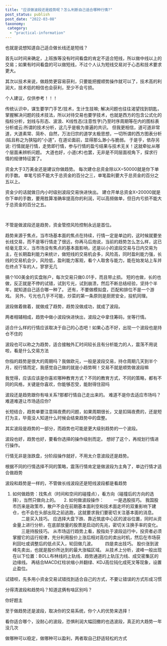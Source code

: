 ```yaml
---
title: "应该做波段还是趋势呢？怎么判断自己适合哪种行情?"
post_status: publish
post_date: "2022-03-08"
taxonomy:
 category: 
  - "practical-information"
---
```


也就是说想知道自己适合做长线还是短线？

首先以时间来确定，上班族等没有时间看盘的肯定不适合短线，所以做中线以上的交易；如果有时间看盘的可以做短线，不过个人认为短线交易对于心态和技术要求更大。

其次以技术来说，做趋势更容易获利，只要能把握顺势操作就可以了，技术高的利润大，技术低的相信也会获利，至少不会亏损。

个人建议，仅供参考！！！

传统认识中，谋生要学门手艺/技术，生计生技嘛; 解决问题也往往渴望找到钥匙，掌握解决问题的技术技法，所以对待交易也要学技术，也就是西方的包含公式化的指标分析，划线与形态、波浪、K线性态(注意性字)乃至时序周期等在内的图标表分析或云:所谓的技术分析，这几乎是极为普遍的共识。 但我更相信，道可道非常道，大道素常、简朴、自然，万法归宗的道学太极思想，一切所谓的西方图表分析(姑且称之为狭隘的“小道”，在道论面前，显得那么渺小与脆弱。 于是乎，依存另说: 行情就是行情，走势即行情，参与行情的盈亏结果与技术无关！这就牵扯从哪个层面耒辨析问题。 大道也好，小道(术)也罢，无非是不同层面视角下，探求行情的规律特征罢了。

资金大于3万美金还是建议你做趋势。 每次建仓总资金除以X÷50000就是你下单的手数。 单笔亏损不能大于总资金的百分之三，单笔盈利要大于总资金的百分之五以上。

资金少的话就做日内小时级别波段交易快进快出。 建仓开单总资金X÷20000就是你下单的手数，要用胜算准确率提高你的利润，可以高频做单，但日内亏损不能大于总资金的百分之五。

 

不管是做波段还是趋势，资金管控风险控制永远是首位。

趋势来源于焦点，当市场基本面的焦点在持续，行情一定是单边的，这时候就要坐长线交易，而不是等行情走了很远，你再马后炮说，当前的趋势怎么怎么样，这已经毫无意义，当市场没有焦点的基本面影响，还是以小的波段交易与日内交易为主，在长期盈利能力来统计，做短线的交易机会多，风险高，同时盈利能力强，长线的交易机会少，风险低，盈利能力客观，看个人取舍与能力，能在始发站上车并在终点下车的人，寥寥无几

搞个100美金的实盘账户，每次交易只做0.01手，而且带止损。 短的也做，长的也做，反正就是不停的试错，试到亏光，试到崩溃，然后不断总结经验，坚持个半年，就知道自己适合哪一种了。 还有，不要做模拟盘，匹配和排位不是一个游戏。 另外，亏光也几乎不可能，炒菜的第一条原则是厨房安全，投机同理。

波段做着做着，就做成了趋势，趋势没做成功，就成了波段。

两者相辅相成，趋势中做小波段快进快出，波段之中拿住筹码，坐等行情。

适合什么样的行情应该取决于自己的心态吧！如果心态不好，出现一个波段也是持仓不住的

波段也可以称之为趋势，适合接触外汇时间较长且有分析能力的人，震荡不用说啦，看是什么交易方法

你指的趋势是很大的周期吗？我做欧元，一般是波段交易，持仓周期几天到半个月，视行情而定，我感觉自己做的就是小趋势啊！交易不就是顺势做波段嘛

我觉得，应该应该是你喜欢哪种教育方式？不同的教育方式，不同的策略，都有不同的风格，关键是你喜欢，你能够忍受，能耐得住寂吗

波段还是趋势跟你有啥关系?那都行情自己走出来的。 难道不是你去适应市场吗？难道难道让市场适应你?

长短结合，趋势单要注意隔夜费的问题，如果周期很长，又是扣隔夜费的，还是短打为主，毕竟没人知道什么时候会结束趋势中的盘整。

其实波段是趋势的一部分，而趋势也可能是更大级别趋势的一个波段。

波段也好，趋势也好，要看你选择的操作级别而定。 想好了这个，再规划行情进行操作。

行情无非是涨跌盘，分阶段操作就好，不用太介意波段还是趋势。

根据不同的行情选择不同的策略，震荡行情肯定是做波段为主角了，单边行情才适合做趋势

波段和趋势是一样的，不管做长线波段还是短线波段都是看趋势

1. 如何做趋势：找焦点（时间和空间的碰撞点），看方向（碰撞后的方向的选择），当然只做向上的。 　2. 如何做波段操作： 　　一是选股技巧。 我国股市历来是政策市，散户不会在前期基本面利空和技术面走坏的双重影响下建仓，也不会在头部出现之前逃跑，这就要求我们要密切关注基本面的消息。 　　二是买入技巧。 应选择大盘下跌、靠近筑底中心区的波谷位置，同时从资金量上进行分析，在底部放量的股票是启动的先兆，密切关注换手率的变化。 　　三是持股技巧。 从市场运行趋势上看，股指处于波段运行中，投资者必须掌握它的运行规律，充分利用股价上涨后相对高位的卖出时机，然后在市场获利回吐或调整后的低点买入，轮回做几波。 　　四是卖出技巧。 股价涨到波峰先卖出，也就是股价所达到的最大涨幅区域。 从技术上分析，波峰一般出现在以下位置：BOLL布林线的上轨线、趋势通道的上轨压力线、成交密集区的边缘线。 再结合MACD红柱状缩小并翻绿、KDJ高位钝化成死叉等现象，设置止盈位。

试错呗，先多用小资金交易试错找到适合自己的方式，不要让错误的方式形成习惯

分得清波段和趋势吗？知道这俩有啥区别吗？

你好题主

至于做趋势还是波段，取决你的交易系统，你个人的优势来选择！

看你适合哪个，没耐心的波段，恐惧利润大幅回撤的也选波段，真正的大趋势一年没几次

做哪种可以稳定，做哪种可以盈利，两者取自己舒适轻松的方式
